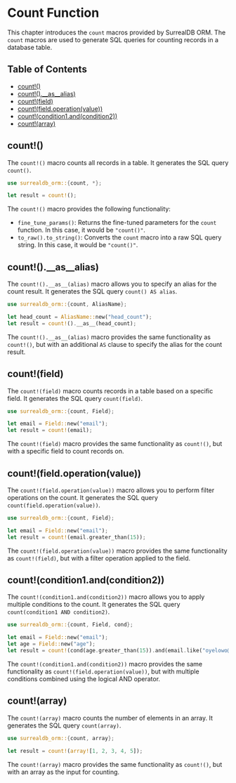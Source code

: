 # Count Function

This chapter introduces the `count` macros provided by SurrealDB ORM. The `count` macros are used to generate SQL queries for counting records in a database table.

## Table of Contents

- [count!()](#count)
- [count!().\_\_as\_\_alias)](#count-alias)
- [count!(field)](#count-field)
- [count!(field.operation(value))](#count-field-operation)
- [count!(condition1.and(condition2))](#count-condition-and)
- [count!(array)](#count-array)

## count!()

The `count!()` macro counts all records in a table. It generates the SQL query `count()`.

```rust
use surrealdb_orm::{count, *};

let result = count!();
```

The `count!()` macro provides the following functionality:

- `fine_tune_params()`: Returns the fine-tuned parameters for the `count` function. In this case, it would be `"count()"`.
- `to_raw().to_string()`: Converts the `count` macro into a raw SQL query string. In this case, it would be `"count()"`.

## count!().\_\_as\_\_alias)

The `count!().__as__(alias)` macro allows you to specify an alias for the count result. It generates the SQL query `count() AS alias`.

```rust
use surrealdb_orm::{count, AliasName};

let head_count = AliasName::new("head_count");
let result = count!().__as__(head_count);
```

The `count!().__as__(alias)` macro provides the same functionality as `count!()`, but with an additional `AS` clause to specify the alias for the count result.

## count!(field)

The `count!(field)` macro counts records in a table based on a specific field. It generates the SQL query `count(field)`.

```rust
use surrealdb_orm::{count, Field};

let email = Field::new("email");
let result = count!(email);
```

The `count!(field)` macro provides the same functionality as `count!()`, but with a specific field to count records on.

## count!(field.operation(value))

The `count!(field.operation(value))` macro allows you to perform filter operations on the count. It generates the SQL query `count(field.operation(value))`.

```rust
use surrealdb_orm::{count, Field};

let email = Field::new("email");
let result = count!(email.greater_than(15));
```

The `count!(field.operation(value))` macro provides the same functionality as `count!(field)`, but with a filter operation applied to the field.

## count!(condition1.and(condition2))

The `count!(condition1.and(condition2))` macro allows you to apply multiple conditions to the count. It generates the SQL query `count(condition1 AND condition2)`.

```rust
use surrealdb_orm::{count, Field, cond};

let email = Field::new("email");
let age = Field::new("age");
let result = count!(cond(age.greater_than(15)).and(email.like("oyelowo@example.com")));
```

The `count!(condition1.and(condition2))` macro provides the same functionality as `count!(field.operation(value))`, but with multiple conditions combined using the logical AND operator.

## count!(array)

The `count!(array)` macro counts the number of elements in an array. It generates the SQL query `count(array)`.

```rust
use surrealdb_orm::{count, array};

let result = count!(array![1, 2, 3, 4, 5]);
```

The `count!(array)` macro provides the same functionality as `count!()`, but with an array as the input for counting.
